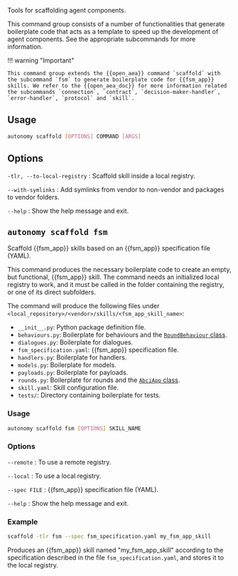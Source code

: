 Tools for scaffolding agent components.

This command group consists of a number of functionalities that generate boilerplate code that acts as a template to speed up the development of agent components. See the appropriate subcommands for more information.


!!! warning "Important"

    This command group extends the {{open_aea}} command `scaffold` with the subcommand `fsm` to generate boilerplate code for {{fsm_app}} skills. We refer to the {{open_aea_doc}} for more information related the subcommands `connection`, `contract`, `decision-maker-handler`, `error-handler`, `protocol` and `skill`.

## Usage
```bash
autonomy scaffold [OPTIONS] COMMAND [ARGS]
```

## Options
`-tlr, --to-local-registry`
:   Scaffold skill inside a local registry.

`--with-symlinks`
:   Add symlinks from vendor to non-vendor and packages to vendor folders.

`--help`
:   Show the help message and exit.


## `autonomy scaffold fsm`

Scaffold {{fsm_app}} skills based on an {{fsm_app}} specification file (YAML).

This command produces the necessary boilerplate code to create an empty, but functional, {{fsm_app}} skill. The command needs an initialized local registry to work, and it must be called in the folder containing the registry, or one of its direct subfolders.

The command will produce the following files under `<local_repository>/<vendor>/skills/<fsm_app_skill_name>`:

- `__init__.py`: Python package definition file.
- `behaviours.py`: Boilerplate for behaviours and the [`RoundBehaviour` class](../../key_concepts/abci_app_abstract_round_behaviour.md).
- `dialogues.py`: Boilerplate for dialogues.
- `fsm_specification.yaml`: {{fsm_app}} specification file.
- `handlers.py`: Boilerplate for handlers.
- `models.py`: Boilerplate for models.
- `payloads.py`: Boilerplate for payloads.
- `rounds.py`: Boilerplate for rounds and the [`AbciApp` class](../../key_concepts/abci_app_class.md).
- `skill.yaml`: Skill configuration file.
- `tests/`: Directory containing boilerplate for tests.

### Usage
```bash
autonomy scaffold fsm [OPTIONS] SKILL_NAME
```

### Options
`--remote`
:   To use a remote registry.

`--local`
:   To use a local registry.

`--spec FILE`
:   {{fsm_app}} specification file (YAML).

`--help`
:   Show the help message and exit.

### Example
```bash
scaffold -tlr fsm --spec fsm_specification.yaml my_fsm_app_skill
```

Produces an {{fsm_app}} skill named "my_fsm_app_skill" according to the specification described in the file `fsm_specification.yaml`, and stores it to the local registry.
